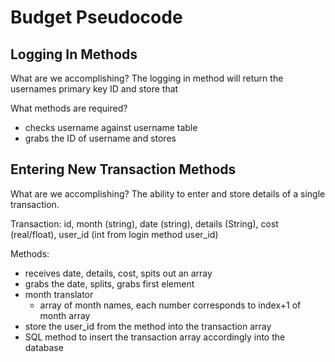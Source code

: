 # Budget Pseudocode

## Logging In Methods

What are we accomplishing?
The logging in method will return the usernames primary key ID and store that

What methods are required?
* checks username against username table
* grabs the ID of username and stores

## Entering New Transaction Methods

What are we accomplishing?
The ability to enter and store details of a single transaction.

Transaction:
id, month (string), date (string), details (String), cost (real/float), user_id (int from login method user_id) 

Methods:
* receives date, details, cost, spits out an array
* grabs the date, splits, grabs first element
* month translator
	- array of month names, each number corresponds to index+1 of month array
* store the user_id from the method into the transaction array
* SQL method to insert the transaction array accordingly into the database